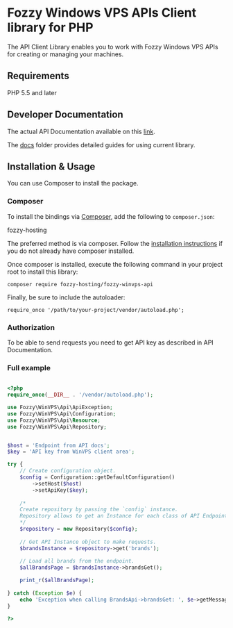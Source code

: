 # Fozzy Windows VPS APIs Client library for PHP

The API Client Library enables you to work with Fozzy Windows VPS APIs for creating or managing your machines.

## Requirements

PHP 5.5 and later

## Developer Documentation

The actual API Documentation available on this [link](https://winvps.fozzy.com/api/v2_docs).

The [docs](docs) folder provides detailed guides for using current library.

## Installation & Usage

You can use Composer to install the package.

### Composer

To install the bindings via [Composer](http://getcomposer.org/), add the following to `composer.json`:

fozzy-hosting


The preferred method is via composer. Follow the [installation instructions](https://getcomposer.org/doc/00-intro.md) if you do not already have composer installed.

Once composer is installed, execute the following command in your project root to install this library:

```
composer require fozzy-hosting/fozzy-winvps-api
```

Finally, be sure to include the autoloader:

```
require_once '/path/to/your-project/vendor/autoload.php';
```

### Authorization

To be able to send requests you need to get API key as described in API Documentation.


### Full example

```php

<?php
require_once(__DIR__ . '/vendor/autoload.php');

use Fozzy\WinVPS\Api\ApiException;
use Fozzy\WinVPS\Api\Configuration;
use Fozzy\WinVPS\Api\Resource;
use Fozzy\WinVPS\Api\Repository;


$host = 'Endpoint from API docs';
$key = 'API key from WinVPS client area';

try {
    // Create configuration object.
    $config = Configuration::getDefaultConfiguration()
        ->setHost($host)
        ->setApiKey($key);
    
    /*
    Create repository by passing the `config` instance.
    Repository allows to get an Instance for each class of API Endpoints described in docs foler. 
    */
    $repository = new Repository($config);
    
    // Get API Instance object to make requests. 
    $brandsInstance = $repository->get('brands');
    
    // Load all brands from the endpoint.
    $allBrandsPage = $brandsInstance->brandsGet();

    print_r($allBrandsPage);
    
} catch (Exception $e) {
    echo 'Exception when calling BrandsApi->brandsGet: ', $e->getMessage(), PHP_EOL;
}

?>
```


